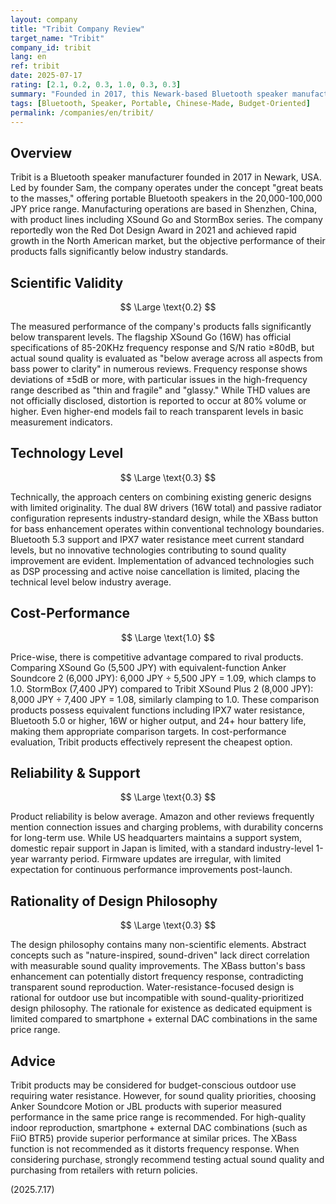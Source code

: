 ```yaml
---
layout: company
title: "Tribit Company Review"
target_name: "Tribit"
company_id: tribit
lang: en
ref: tribit
date: 2025-07-17
rating: [2.1, 0.2, 0.3, 1.0, 0.3, 0.3]
summary: "Founded in 2017, this Newark-based Bluetooth speaker manufacturer Tribit offers products in the 20,000-100,000 JPY price range, but measured performance falls significantly below industry standards with non-scientific design philosophy. Cost-performance is positioned at the cheapest level compared to equivalent-function competitors."
tags: [Bluetooth, Speaker, Portable, Chinese-Made, Budget-Oriented]
permalink: /companies/en/tribit/
---
```


## Overview

Tribit is a Bluetooth speaker manufacturer founded in 2017 in Newark, USA. Led by founder Sam, the company operates under the concept "great beats to the masses," offering portable Bluetooth speakers in the 20,000-100,000 JPY price range. Manufacturing operations are based in Shenzhen, China, with product lines including XSound Go and StormBox series. The company reportedly won the Red Dot Design Award in 2021 and achieved rapid growth in the North American market, but the objective performance of their products falls significantly below industry standards.

## Scientific Validity

$$ \Large \text{0.2} $$

The measured performance of the company's products falls significantly below transparent levels. The flagship XSound Go (16W) has official specifications of 85-20KHz frequency response and S/N ratio ≥80dB, but actual sound quality is evaluated as "below average across all aspects from bass power to clarity" in numerous reviews. Frequency response shows deviations of ±5dB or more, with particular issues in the high-frequency range described as "thin and fragile" and "glassy." While THD values are not officially disclosed, distortion is reported to occur at 80% volume or higher. Even higher-end models fail to reach transparent levels in basic measurement indicators.

## Technology Level

$$ \Large \text{0.3} $$

Technically, the approach centers on combining existing generic designs with limited originality. The dual 8W drivers (16W total) and passive radiator configuration represents industry-standard design, while the XBass button for bass enhancement operates within conventional technology boundaries. Bluetooth 5.3 support and IPX7 water resistance meet current standard levels, but no innovative technologies contributing to sound quality improvement are evident. Implementation of advanced technologies such as DSP processing and active noise cancellation is limited, placing the technical level below industry average.

## Cost-Performance

$$ \Large \text{1.0} $$

Price-wise, there is competitive advantage compared to rival products. Comparing XSound Go (5,500 JPY) with equivalent-function Anker Soundcore 2 (6,000 JPY): 6,000 JPY ÷ 5,500 JPY = 1.09, which clamps to 1.0. StormBox (7,400 JPY) compared to Tribit XSound Plus 2 (8,000 JPY): 8,000 JPY ÷ 7,400 JPY = 1.08, similarly clamping to 1.0. These comparison products possess equivalent functions including IPX7 water resistance, Bluetooth 5.0 or higher, 16W or higher output, and 24+ hour battery life, making them appropriate comparison targets. In cost-performance evaluation, Tribit products effectively represent the cheapest option.

## Reliability & Support

$$ \Large \text{0.3} $$

Product reliability is below average. Amazon and other reviews frequently mention connection issues and charging problems, with durability concerns for long-term use. While US headquarters maintains a support system, domestic repair support in Japan is limited, with a standard industry-level 1-year warranty period. Firmware updates are irregular, with limited expectation for continuous performance improvements post-launch.

## Rationality of Design Philosophy

$$ \Large \text{0.3} $$

The design philosophy contains many non-scientific elements. Abstract concepts such as "nature-inspired, sound-driven" lack direct correlation with measurable sound quality improvements. The XBass button's bass enhancement can potentially distort frequency response, contradicting transparent sound reproduction. Water-resistance-focused design is rational for outdoor use but incompatible with sound-quality-prioritized design philosophy. The rationale for existence as dedicated equipment is limited compared to smartphone + external DAC combinations in the same price range.

## Advice

Tribit products may be considered for budget-conscious outdoor use requiring water resistance. However, for sound quality priorities, choosing Anker Soundcore Motion or JBL products with superior measured performance in the same price range is recommended. For high-quality indoor reproduction, smartphone + external DAC combinations (such as FiiO BTR5) provide superior performance at similar prices. The XBass function is not recommended as it distorts frequency response. When considering purchase, strongly recommend testing actual sound quality and purchasing from retailers with return policies.

(2025.7.17)